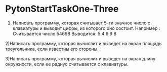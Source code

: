 # PytonStartTaskOne-Three

1) Написать программу, которая считывает 5-ти значное число с
клавиатуры и выводит цифры, из которого оно состоит.
Например : Считывается число 54698
Выводится: 
5
4
6
9
8

2)Написать программу, которая вычислит и выведет на экран
площадь треугольника, если известны его стороны.

3)Написать программу, которая вычислит и выведет на экран длину
окружности, если ее радиус считывается с клавиатуры.
